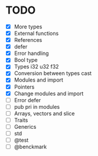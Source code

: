 # TODO

- [x] More types
- [x] External functions
- [x] References
- [x] defer
- [x] Error handling
- [x] Bool type
- [x] Types i32 u32 f32
- [x] Conversion between types cast
- [x] Modules and import
- [x] Pointers
- [x] Change modules and import
- [ ] Error defer
- [ ] pub pri in modules
- [ ] Arrays, vectors and slice
- [ ] Traits
- [ ] Generics
- [ ] std
- [ ] @test
- [ ] @benckmark